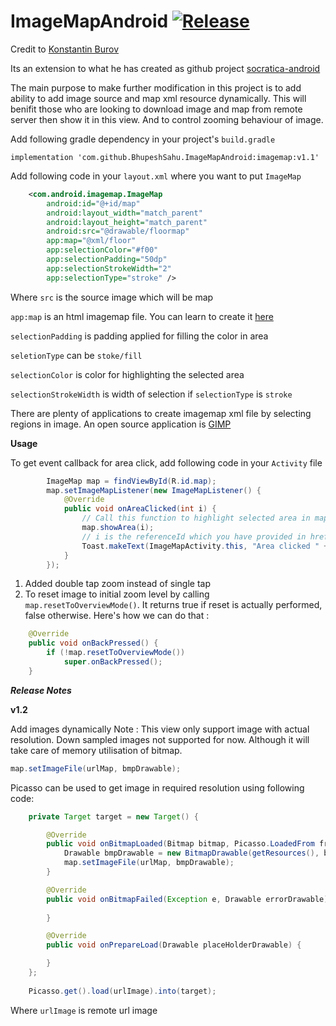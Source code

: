 # ImageMapAndroid [![Release](https://jitpack.io/v/User/Repo.svg)](https://jitpack.io/#User/Repo)

Credit to [Konstantin Burov](https://github.com/aectann)

Its an extension to what he has created as github project [socratica-android](https://github.com/aectann/socratica-android)

The main purpose to make further modification in this project is to add ability to add image source and map xml resource dynamically. This will benifit those who are looking to download image and map from remote server then show it in this view. And to control zooming behaviour of image.

Add following gradle dependency in your project's `build.gradle`
```
implementation 'com.github.BhupeshSahu.ImageMapAndroid:imagemap:v1.1'
```  

Add following code in your `layout.xml` where you want to put `ImageMap`
```xml
    <com.android.imagemap.ImageMap
        android:id="@+id/map"
        android:layout_width="match_parent"
        android:layout_height="match_parent"
        android:src="@drawable/floormap"
        app:map="@xml/floor"
        app:selectionColor="#f00"
        app:selectionPadding="50dp"
        app:selectionStrokeWidth="2"
        app:selectionType="stroke" />
```
Where 
`src` is the source image which will be map

`app:map` is an html imagemap file. You can learn to create it [here](https://www.w3schools.com/tags/tag_map.asp)

`selectionPadding` is padding applied for filling the color in area

`seletionType` can be `stoke/fill`

`selectionColor` is color for highlighting the selected area

`selectionStrokeWidth` is width of selection if `selectionType` is `stroke`

There are plenty of applications to create imagemap xml file by selecting regions in image. An open source application is [GIMP](https://www.gimp.org/downloads/)

**Usage**

To get event callback for area click, add following code in your `Activity` file
```java
        ImageMap map = findViewById(R.id.map);
        map.setImageMapListener(new ImageMapListener() {
            @Override
            public void onAreaClicked(int i) {
                // Call this function to highlight selected area in map
                map.showArea(i);
                // i is the referenceId which you have provided in href in map file, make sure you provide only integer as href
                Toast.makeText(ImageMapActivity.this, "Area clicked " + i, Toast.LENGTH_SHORT).show();
            }
        });
```

1. Added double tap zoom instead of single tap
2. To reset image to initial zoom level by calling `map.resetToOverviewMode()`. It returns true if reset is actually performed, false otherwise.
Here's how we can do that :
```java
    @Override
    public void onBackPressed() {
        if (!map.resetToOverviewMode())
            super.onBackPressed();
    }
```

***Release Notes***

**v1.2**

Add images dynamically
Note : This view only support image with actual resolution. Down sampled images not supported for now. Although it will take care of memory utilisation of bitmap.

```java
map.setImageFile(urlMap, bmpDrawable);
```
Picasso can be used to get image in required resolution using following code:

```java
    private Target target = new Target() {

        @Override
        public void onBitmapLoaded(Bitmap bitmap, Picasso.LoadedFrom from) {
            Drawable bmpDrawable = new BitmapDrawable(getResources(), bitmap);
            map.setImageFile(urlMap, bmpDrawable);
        }

        @Override
        public void onBitmapFailed(Exception e, Drawable errorDrawable) {
            
        }

        @Override
        public void onPrepareLoad(Drawable placeHolderDrawable) {

        }
    };
    
    Picasso.get().load(urlImage).into(target);
```

Where `urlImage` is remote url image
